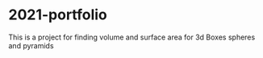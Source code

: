 # 2021-portfolio
This is a project for finding volume and surface area for 3d Boxes spheres and pyramids
